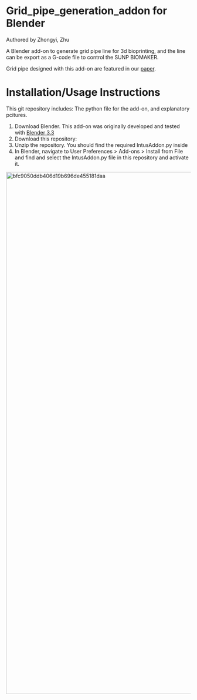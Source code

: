 # Grid_pipe_generation_addon for Blender
Authored by Zhongyi, Zhu 

A Blender add-on to generate grid pipe line for 3d bioprinting, and the line can be export as a G-code file to control the SUNP BIOMAKER. 

Grid pipe designed with this add-on are featured in our [paper](https://github.com/952JJH).

# Installation/Usage Instructions

This git repository includes: The python file for the add-on, and explanatory pcitures.
1. Download Blender. This add-on was originally developed and tested with [Blender 3.3](https://download.blender.org/release/)
2. Download this repository:
3. Unzip the repository. You should find the required IntusAddon.py inside
4. In Blender, navigate to User Preferences > Add-ons > Install from File  and find and select the IntusAddon.py file in this repository and activate it.
<img width="2297" height="1421" alt="bfc9050ddb406d19b696de455181daa" src="https://github.com/user-attachments/assets/12cdc2bc-c3be-442e-a8a3-05630f70c48a" />




